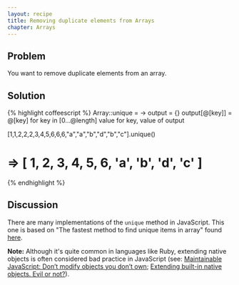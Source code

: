 ```yaml
---
layout: recipe
title: Removing duplicate elements from Arrays
chapter: Arrays
---
```

## Problem

You want to remove duplicate elements from an array.

## Solution

{% highlight coffeescript %}
Array::unique = ->
  output = {}
  output[@[key]] = @[key] for key in [0...@length]
  value for key, value of output

[1,1,2,2,2,3,4,5,6,6,6,"a","a","b","d","b","c"].unique()
# => [ 1, 2, 3, 4, 5, 6, 'a', 'b', 'd', 'c' ]
{% endhighlight %}

## Discussion

There are many implementations of the `unique` method in JavaScript. This one is based on "The fastest method to find unique items in array" found [here](http://www.shamasis.net/2009/09/fast-algorithm-to-find-unique-items-in-javascript-array/).

**Note:** Although it's quite common in languages like Ruby, extending native objects is often considered bad practice in JavaScript (see: [Maintainable JavaScript: Don’t modify objects you don’t own](http://www.nczonline.net/blog/2010/03/02/maintainable-javascript-dont-modify-objects-you-down-own/); [Extending built-in native objects. Evil or not?](http://perfectionkills.com/extending-built-in-native-objects-evil-or-not/)).


